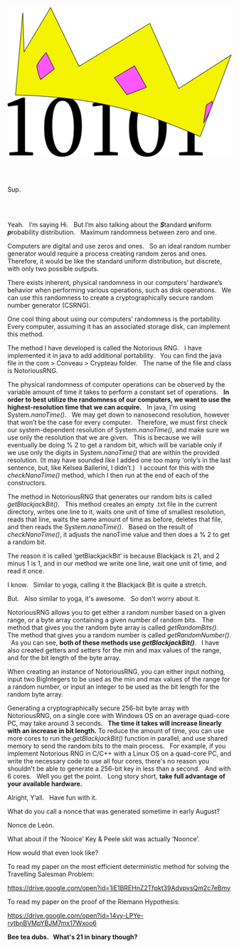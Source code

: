 ![Notorious RNG](https://github.com/Cant-Git-Right/NotoriousRNG/blob/master/logo.png)

<br/>
<br/>

Sup.  

<br/>
<br/>

Yeah. &nbsp; I’m saying Hi.  &nbsp; But I’m also talking about the ***S***tandard 
***u***niform ***p***robability distribution.  &nbsp; Maximum randomness between zero and one.  

Computers are digital and use zeros and ones.  &nbsp; So an ideal random number generator would require a process creating random zeros and ones.  &nbsp; Therefore, it would be like the standard uniform distribution, but discrete, with only two possible outputs.  

There exists inherent, physical randomness in our computers’ hardware’s behavior when performing various operations, such as disk operations.  &nbsp; We can use this randomness to create a cryptographically secure random number generator (CSRNG).  

One cool thing about using our computers’ randomness is the portability.  &nbsp; Every computer, assuming it has an associated storage disk, can implement this method.

The method I have developed is called the Notorious RNG.  &nbsp; I have implemented it in java to add additional portability.  &nbsp; You can find the java file in the com > Conveau > Crypteau folder.  &nbsp; The name of the file and class is NotoriousRNG.

The physical randomness of computer operations can be observed by the variable amount of time it takes to perform a constant set of operations.  &nbsp; **In order to best utilize the randomness of our computers, we want to use the highest-resolution time that we can acquire.**  &nbsp; In java, I’m using System.*nanoTime()*.  &nbsp; We may get down to nanosecond resolution, however that won’t be the case for every computer.  &nbsp; Therefore, we must first check our system-dependent resolution of System.*nanoTime()*, and make sure we use only the resolution that we are given.  &nbsp; This is because we will eventually be doing % 2 to get a random bit, which will be variable only if we use only the digits in System.*nanoTime()* that are within the provided resolution. (It may have sounded like I added one too many ‘only’s in the last sentence, but, like Kelsea Ballerini, I didn’t.)  &nbsp; I account for this with the *checkNanoTime()* method, which I then run at the end of each of the constructors.     

The method in NotoriousRNG that generates our random bits is called *getBlackjackBit()*.  &nbsp; This method creates an empty .txt file in the current directory, writes one line to it, waits one unit of time of smallest resolution, reads that line, waits the same amount of time as before, deletes that file, and then reads the System.*nanoTime()*.  &nbsp; Based on the result of *checkNanoTime()*, it adjusts the nanoTime value and then does a % 2 to get a random bit.  

The reason it is called ‘getBlackjackBit’ is because Blackjack is 21, and 2 minus 1 is 1, and in our method we write one line, wait one unit of time, and read it once.  

I know.  &nbsp; Similar to yoga, calling it the Blackjack Bit is quite a stretch.  

But.  &nbsp; Also similar to yoga, it's awesome.  &nbsp; So don't worry about it.       

NotoriousRNG allows you to get either a random number based on a given range, or a byte array containing a given number of random bits.  &nbsp; The method that gives you the random byte array is called *getRandomBits()*.  &nbsp; The method that gives you a random number is called *getRandomNumber()*.  &nbsp; As you can see, **both of these methods use *getBlackjackBit()***.  &nbsp; I have also created getters and setters for the min and max values of the range, and for the bit length of the byte array. 

When creating an instance of NotoriousRNG, you can either input nothing, input two BigIntegers to be used as the min and max values of the range for a random number, or input an integer to be used as the bit length for the random byte array. 

Generating a cryptographically secure 256-bit byte array with NotoriousRNG, on a single core with Windows OS on an average quad-core PC, may take around 3 seconds.  &nbsp; **The time it takes will increase linearly with an increase in bit length.**  To reduce the amount of time, you can use more cores to run the *getBlackjackBit()* function in parallel, and use shared memory to send the random bits to the main process.  &nbsp; For example, if you implement Notorious RNG in C/C++ with a Linux OS on a quad-core PC, and write the necessary code to use all four cores, there's no reason you shouldn't be able to generate a 256-bit key in less than a second.  &nbsp; And with 6 cores.  &nbsp; Well you get the point.  &nbsp; Long story short, **take full advantage of your available hardware.**

Alright, Y’all.  &nbsp; Have fun with it.

What do you call a nonce that was generated sometime in early August?

Nonce de Leόn.    

What about if the ‘Nooice’ Key & Peele skit was actually ‘Noonce’.  

How would that even look like?  
  
To read my paper on the most efficient deterministic method for solving the Travelling Salesman Problem:

https://drive.google.com/open?id=1iE1BREHnZ2Tfpkt39AdvpvsQm2c7eBmy 

To read my paper on the proof of the Riemann Hypothesis:  

https://drive.google.com/open?id=14vy-LPYe-rytbnBVMpYBJM7mx17Wxoo6

**Bee tea dubs. &nbsp; What's 21 in binary though?**

